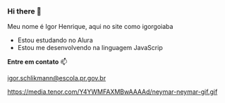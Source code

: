 ### Hi there 👋

Meu nome é Igor Henrique, aqui no site como igorgoiaba

- Estou estudando no Alura
- Estou me desenvolvendo na linguagem JavaScrip

 **Entre em contato** 📫

igor.schlikmann@escola.pr.gov.br

https://media.tenor.com/Y4YWMFAXMBwAAAAd/neymar-neymar-gif.gif
